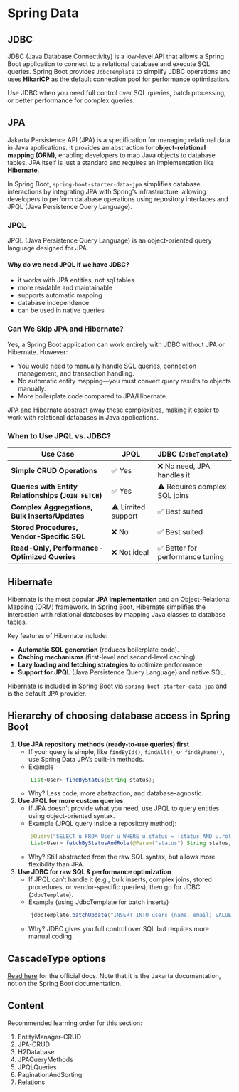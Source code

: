 # Spring Data

## JDBC

JDBC (Java Database Connectivity) is a low-level API that allows a Spring Boot application to connect to a relational database and execute SQL queries. Spring Boot provides `JdbcTemplate` to simplify JDBC operations and uses **HikariCP** as the default connection pool for performance optimization.

Use JDBC when you need full control over SQL queries, batch processing, or better performance for complex queries.

## JPA

Jakarta Persistence API (JPA) is a specification for managing relational data in Java applications. It provides an abstraction for **object-relational mapping (ORM)**, enabling developers to map Java objects to database tables. JPA itself is just a standard and requires an implementation like **Hibernate**.

In Spring Boot, `spring-boot-starter-data-jpa` simplifies database interactions by integrating JPA with Spring’s infrastructure, allowing developers to perform database operations using repository interfaces and JPQL (Java Persistence Query Language).

### JPQL

JPQL (Java Persistence Query Language) is an object-oriented query language designed for JPA.

#### Why do we need JPQL if we have JDBC?

- it works with JPA entities, not sql tables
- more readable and maintainable
- supports automatic mapping
- database independence
- can be used in native queries

### Can We Skip JPA and Hibernate?

Yes, a Spring Boot application can work entirely with JDBC without JPA or Hibernate. However:

- You would need to manually handle SQL queries, connection management, and transaction handling.
- No automatic entity mapping—you must convert query results to objects manually.
- More boilerplate code compared to JPA/Hibernate.

JPA and Hibernate abstract away these complexities, making it easier to work with relational databases in Java applications.

### When to Use JPQL vs. JDBC?

| Use Case                                             | JPQL               | JDBC (`JdbcTemplate`)            |
| ---------------------------------------------------- | ------------------ | -------------------------------- |
| **Simple CRUD Operations**                           | ✅ Yes             | ❌ No need, JPA handles it       |
| **Queries with Entity Relationships (`JOIN FETCH`)** | ✅ Yes             | ⚠️ Requires complex SQL joins    |
| **Complex Aggregations, Bulk Inserts/Updates**       | ⚠️ Limited support | ✅ Best suited                   |
| **Stored Procedures, Vendor-Specific SQL**           | ❌ No              | ✅ Best suited                   |
| **Read-Only, Performance-Optimized Queries**         | ❌ Not ideal       | ✅ Better for performance tuning |

## Hibernate

Hibernate is the most popular **JPA implementation** and an Object-Relational Mapping (ORM) framework. In Spring Boot, Hibernate simplifies the interaction with relational databases by mapping Java classes to database tables.

Key features of Hibernate include:

- **Automatic SQL generation** (reduces boilerplate code).
- **Caching mechanisms** (first-level and second-level caching).
- **Lazy loading and fetching strategies** to optimize performance.
- **Support for JPQL** (Java Persistence Query Language) and native SQL.

Hibernate is included in Spring Boot via `spring-boot-starter-data-jpa` and is the default JPA provider.

## Hierarchy of choosing database access in Spring Boot

1. **Use JPA repository methods (ready-to-use queries) first**
   - If your query is simple, like `findById()`, `findAll()`, or `findByName()`, use Spring Data JPA’s built-in methods.
   - Example
   ```java
       List<User> findByStatus(String status);
   ```
   - Why? Less code, more abstraction, and database-agnostic.
2. **Use JPQL for more custom queries**
   - If JPA doesn’t provide what you need, use JPQL to query entities using object-oriented syntax.
   - Example (JPQL query inside a repository method):
   ```java
       @Query("SELECT u FROM User u WHERE u.status = :status AND u.role = :role")
       List<User> fetchByStatusAndRole(@Param("status") String status, @Param("role") String role);
   ```
   - Why? Still abstracted from the raw SQL syntax, but allows more flexibility than JPA.
3. **Use JDBC for raw SQL & performance optimization**
   - If JPQL can’t handle it (e.g., bulk inserts, complex joins, stored procedures, or vendor-specific queries), then go for JDBC (`JdbcTemplate`).
   - Example (using JdbcTemplate for batch inserts)
   ```java
       jdbcTemplate.batchUpdate("INSERT INTO users (name, email) VALUES (?, ?)", userList);
   ```
   - Why? JDBC gives you full control over SQL but requires more manual coding.

## CascadeType options

[Read here](https://jakarta.ee/specifications/persistence/2.2/apidocs/javax/persistence/cascadetype) for the official docs. Note that it is the Jakarta documentation, not on the Spring Boot documentation.

## Content

Recommended learning order for this section:

1. EntityManager-CRUD
2. JPA-CRUD
3. H2Database
4. JPAQueryMethods
5. JPQLQueries
6. PaginationAndSorting
7. Relations
